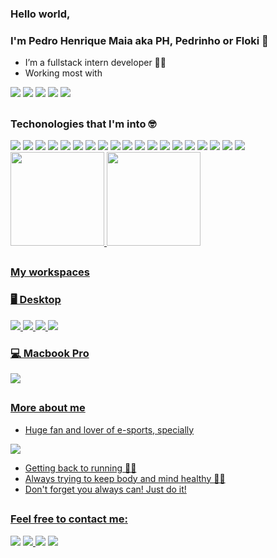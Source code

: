 
### Hello world,
### I'm Pedro Henrique Maia aka PH, Pedrinho or Floki 👋
- I’m a fullstack intern developer 👨‍💻
- Working most with

<div>
	<img src="https://badges.aleen42.com/src/javascript.svg" target="_blank">
	<img src="https://badges.aleen42.com/src/typescript.svg" target="_blank">
	<img src="https://badges.aleen42.com/src/node.svg" target="_blank">
	<img src="https://badges.aleen42.com/src/react.svg" target="_blank">
	<img src="https://badges.aleen42.com/src/docker.svg" target="_blank">
</div>

##
### Techonologies that I'm into 🤓

<div>
  <img src="https://img.shields.io/badge/HTML-239120?style=for-the-badge&logo=html5&logoColor=white" target="_blank">
  <img src="https://img.shields.io/badge/CSS3-1572B6?style=for-the-badge&logo=css3&logoColor=white" target="_blank">
  <img src="https://img.shields.io/badge/Sass-CC6699?style=for-the-badge&logo=sass&logoColor=white" target="_blank">
  <img src="https://img.shields.io/badge/JavaScript-323330?style=for-the-badge&logo=javascript&logoColor=F7DF1E" target="_blank">
  <img src="https://img.shields.io/badge/TypeScript-007ACC?style=for-the-badge&logo=typescript&logoColor=white" target="_blank">
  <img src="https://img.shields.io/badge/Node.js-43853D?style=for-the-badge&logo=node.js&logoColor=white" target="_blank">
  <img src="https://img.shields.io/badge/Express.js-404D59?style=for-the-badge" target="_blank">
  <img src="https://img.shields.io/badge/React_Native-20232A?style=for-the-badge&logo=react&logoColor=61DAFB" target="_blank">
  <img src="https://img.shields.io/badge/Gatsby-663399?style=for-the-badge&logo=gatsby&logoColor=white" target="_blank">
  <img src="https://img.shields.io/badge/Python-14354C?style=for-the-badge&logo=python&logoColor=white" target="_blank">
  <img src="https://img.shields.io/badge/Django-092E20?style=for-the-badge&logo=django&logoColor=white" target="_blank">
  <img src="https://img.shields.io/badge/Powershell-2CA5E0?style=for-the-badge&logo=powershell&logoColor=white" target="_blank">
  <img src="https://img.shields.io/badge/Shell_Script-121011?style=for-the-badge&logo=gnu-bash&logoColor=white" target="_blank">
  <img src="https://img.shields.io/badge/MongoDB-4EA94B?style=for-the-badge&logo=mongodb&logoColor=white" target="_blank">
  <img src="https://img.shields.io/badge/PostgreSQL-316192?style=for-the-badge&logo=postgresql&logoColor=white" target="_blank">
  <img src="https://img.shields.io/badge/Amazon_AWS-232F3E?style=for-the-badge&logo=amazon-aws&logoColor=white" target="_blank">
  <img src="https://img.shields.io/badge/Bitbucket-330F63?style=for-the-badge&logo=bitbucket&logoColor=white" target="_blank">
  <img src="https://img.shields.io/badge/GitLab-330F63?style=for-the-badge&logo=gitlab&logoColor=white" target="_blank">
  <img src="https://img.shields.io/badge/GitHub-100000?style=for-the-badge&logo=github&logoColor=white" target="_blank">
</div>  

<div align="left">
  <a href="https://github.com/phovmaia">
  <img height="150em" src="https://github-readme-stats.vercel.app/api?username=phovmaia&show_icons=true&theme=dark&include_all_commits=true&count_private=true"/>
  <img height="150em" src="https://github-readme-stats.vercel.app/api/top-langs/?username=phovmaia&layout=compact&langs_count=7&theme=dark"/>
</div>
  
##
### My workspaces
### 🖥 Desktop 
<div>
  <img src="https://img.shields.io/badge/Intel-Core_i9_9th-9900K?style=for-the-badge&logo=intel&logoColor=white" target="_blank">
  <img src="https://img.shields.io/badge/NVIDIA-RTX2070-SUPER?style=for-the-badge&logo=nvidia&logoColor=white" target="_blank">  
  <img src="https://img.shields.io/badge/Windows-0078D6?style=for-the-badge&logo=windows&logoColor=white" target="_blank">
  <img src="https://img.shields.io/badge/Ubuntu-E95420?style=for-the-badge&logo=ubuntu&logoColor=white" target="_blank">
</div>
  
### 💻 Macbook Pro
</div>
  <img src="https://img.shields.io/badge/Apple-MacBook_Pro_2017-999999?style=for-the-badge&logo=apple&logoColor=white" target="_blank">
<div>

##
### More about me
  - Huge fan and lover of e-sports, specially
  <div>
  <img src="https://img.shields.io/badge/Counter_Strike-000000?style=for-the-badge&logo=counter-strike&logoColor=white" target="_blank">
  </div>
  
  - Getting back to running 🏃‍♂️
  - Always trying to keep body and mind healthy 💪🧠
  - Don't forget you always can! Just do it!
  
##
### Feel free to contact me:
<div>
    <a href="https://www.linkedin.com/in/pedro-henrique-de-oliveira-vieira-maia-37601135/" target="_blank"><img src="https://img.shields.io/badge/-LinkedIn-%230077B5?style=for-the-badge&logo=linkedin&logoColor=white" target="_blank"></a>
    <a href="https://twitter.com/phovmaia" target="_blank"><img src="https://img.shields.io/badge/Twitter-1DA1F2?style=for-the-badge&logo=twitter&logoColor=white" target="_blank">  </a>
    <a href = "mailto:contatophovmaia@gmail.com"><img src="https://img.shields.io/badge/-Gmail-%23333?style=for-the-badge&logo=gmail&logoColor=white" target="_blank"></a>
    <a href="https://instagram.com/phovmaia" target="_blank"><img src="https://img.shields.io/badge/-Instagram-%23E4405F?style=for-the-badge&logo=instagram&logoColor=white" target="_blank"></a>
</div>

